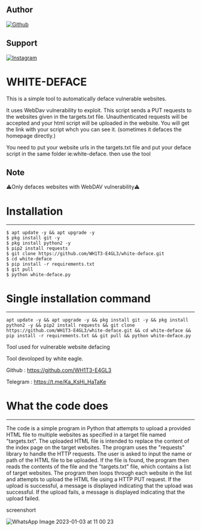 ## Author
<a href="https://github.com/WH1T3 L'/"><img title="Github" src="https://img.shields.io/badge/WH173-E4GL3-brightgreen?style=for-the-badge&logo=github"></a>
## Support
[![Instagram](https://img.shields.io/badge/TELEGRAM-red?style=for-the-badge&logo=telegram)](https://t.me/Ka_KsHi_HaTaKe)

# WHITE-DEFACE
This is a simple tool to automatically deface vulnerable websites.

It uses WebDav vulnerability to exploit.
This script sends a PUT requests to the websites given in the targets.txt file. Unauthenticated requests will be accepted and your html script will be uploaded in the website. You will get the link with your script whch you can see it. (sometimes it defaces the homepage directly.)

You need to put your website urls in the targets.txt file and put your deface script in the same folder ie:white-deface. then use the tool

## Note

⚠️Only defaces websites with WebDAV vulnerability⚠️

# Installation
____________________

    $ apt update -y && apt upgrade -y
    $ pkg install git -y
    $ pkg install python2 -y
    $ pip2 install requests
    $ git clone https://github.com/WH1T3-E4GL3/white-deface.git
    $ cd white-deface
    $ pip install -r requirements.txt
    $ git pull
    $ python white-deface.py
   
   
# Single installation command
_______________________________________

    apt update -y && apt upgrade -y && pkg install git -y && pkg install python2 -y && pip2 install requests && git clone https://github.com/WH1T3-E4GL3/white-deface.git && cd white-deface && pip install -r requirements.txt && git pull && python white-deface.py
  
Tool used for vulnerable website defacing

Tool devoloped by white eagle.

Github   : https://github.com/WH1T3-E4GL3

Telegram : https://t.me/Ka_KsHi_HaTaKe


# What the code does
_____________________

The code is a simple program in Python that attempts to upload a provided HTML file to multiple websites as specified in a target file named "targets.txt". The uploaded HTML file is intended to replace the content of the index page on the target websites. The program uses the "requests" library to handle the HTTP requests. The user is asked to input the name or path of the HTML file to be uploaded. If the file is found, the program then reads the contents of the file and the "targets.txt" file, which contains a list of target websites. The program then loops through each website in the list and attempts to upload the HTML file using a HTTP PUT request. If the upload is successful, a message is displayed indicating that the upload was successful. If the upload fails, a message is displayed indicating that the upload failed.


screenshort

![WhatsApp Image 2023-01-03 at 11 00 23](https://user-images.githubusercontent.com/118425907/210304452-c25c1e37-3d39-4aa0-95d8-4abfa31a1daa.jpg)



